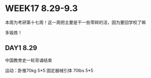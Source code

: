 # WEEK17 8.29-9.3

本周为考研第十七周！这一周把主要是干一些零碎的活，因为要回学校了嘛

多锻炼！

## DAY1 8.29

中国教育史一轮背诵结束

运动：卧推70kg 5\*5 固定器械引体 70lbs 5\*5